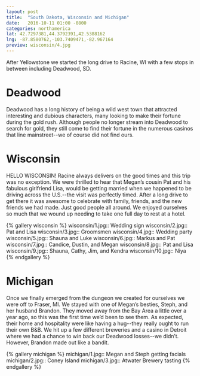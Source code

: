```yaml
---
layout: post
title:  "South Dakota, Wisconsin and Michigan"
date:   2016-10-11 01:00 -0800
categories: northamerica
lat: 42.7297381,44.3792391,42.5388162
lng: -87.8580762,-103.7409471,-82.967164
preview: wisconsin/4.jpg
---
```


After Yellowstone we started the long drive to Racine, WI with a few stops in between including Deadwood, SD. 

<!--more-->

# Deadwood

Deadwood has a long history of being a wild west town that attracted interesting and dubious characters, many looking to make their fortune during the gold rush. Although people no longer
stream into Deadwood to search for gold, they still come to find their fortune in the numerous casinos that line mainstreet--we of course did not find ours.

# Wisconsin

HELLO WISCONSIN! Racine always delivers on the good times and this trip was no exception. We were thrilled to hear that Megan’s cousin Pat and his fabulous girlfriend Lisa, would be
getting married when we happened to be driving across the U.S.--the visit was perfectly timed. After a long drive to get there it was awesome to celebrate with family, friends, and
the new friends we had made. Just good people all around. We enjoyed ourselves so much that we wound up needing to take one full day to rest at a hotel. 

{% gallery wisconsin %}
wisconsin/1.jpg:: Wedding sign
wisconsin/2.jpg:: Pat and Lisa
wisconsin/3.jpg:: Groomsmen
wisconsin/4.jpg:: Wedding party
wisconsin/5.jpg:: Shauna and Luke
wisconsin/6.jpg:: Markus and Pat
wisconsin/7.jpg:: Candice, Dustin, and Megan
wisconsin/8.jpg:: Pat and Lisa
wisconsin/9.jpg:: Shauna, Cathy, Jim, and Kendra
wisconsin/10.jpg:: Niya
{% endgallery %}

# Michigan

Once we finally emerged from the dungeon we created for ourselves we were off to Fraser, MI. We stayed with one of Megan’s besties, Steph, and her husband Brandon. They moved away 
from the Bay Area a little over a year ago, so this was the first time we’d been to see them. As expected, their home and hospitality were like having a hug--they really ought to run
their own B&B. We hit up a few different breweries and a casino in Detroit where we had a chance to win back our Deadwood losses--we didn’t. However, Brandon made out like a bandit. 

{% gallery michigan %}
michigan/1.jpg:: Megan and Steph getting facials
michigan/2.jpg:: Coney Island
michigan/3.jpg:: Atwater Brewery tasting
{% endgallery %}